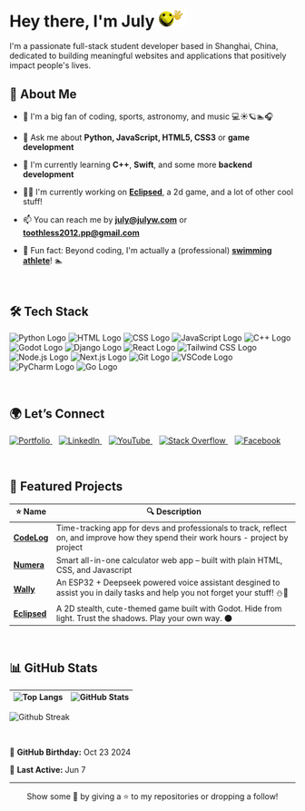 
# Hey there, I'm July <img src="hullo.gif" alt="yellow smily face :)" width=50>
I'm a passionate full-stack student developer based in Shanghai, China, dedicated to building meaningful websites and applications that positively impact people's lives.

## 👀 About Me
- 👀 I'm a big fan of coding, sports, astronomy, and music 💻☀️🪐🏊🎧
  
- 💬 Ask me about **Python, JavaScript, HTML5, CSS3** or **game development**
  
- 🧠 I'm currently learning **C++**, **Swift**, and some more **backend development**
  
- 🧑‍💻 I'm currently working on **[Eclipsed](https://github.com/JLW-7/Eclipsed)**, a 2d game, and a lot of other cool stuff!
  
- 📫 You can reach me by **[july@julyw.com](mailto:july@julyw.com)** or **[toothless2012.pp@gmail.com](mailto:toothless2012.pp@gmail.com)**

- 🍄 Fun fact: Beyond coding, I'm actually a (professional) **[swimming athlete](https://swimcloud.com/swimmer/1340903)**! 🏊

<br>

## 🛠️ Tech Stack

<img src="https://upload.wikimedia.org/wikipedia/commons/c/c3/Python-logo-notext.svg" width="50" height="50" alt="Python Logo"> <img src="https://upload.wikimedia.org/wikipedia/commons/6/61/HTML5_logo_and_wordmark.svg" width="50" height="50" alt="HTML Logo"> <img src="https://upload.wikimedia.org/wikipedia/commons/6/62/CSS3_logo.svg" width="50" height="50" alt="CSS Logo"> <img src="https://upload.wikimedia.org/wikipedia/commons/6/6a/JavaScript-logo.png" width="50" height="50" alt="JavaScript Logo">
<img src="https://upload.wikimedia.org/wikipedia/commons/1/18/ISO_C%2B%2B_Logo.svg" width="50" height="50" alt="C++ Logo"> <img src="https://encrypted-tbn0.gstatic.com/images?q=tbn:ANd9GcQ9BifcVcZfa4AL5OSVP_xe43d51GpuIC1agA&s" width="50" height="50" alt="Godot Logo"> <img src="https://www.svgrepo.com/show/353657/django-icon.svg" width="50" height="50" alt="Django Logo"> <img src="https://upload.wikimedia.org/wikipedia/commons/a/a7/React-icon.svg" width="50" height="50" alt="React Logo"> <img src="https://www.drupal.org/files/styles/grid-3-2x/public/project-images/screenshot_361.png?itok=w4CzcWyb" width="50" height="50" alt="Tailwind CSS Logo"> <img src="https://upload.wikimedia.org/wikipedia/commons/d/d9/Node.js_logo.svg" width="50" height="50" alt="Node.js Logo"> <img src="https://upload.wikimedia.org/wikipedia/commons/8/8e/Nextjs-logo.svg" width="50" height="50" alt="Next.js Logo"> <img src="https://upload.wikimedia.org/wikipedia/commons/thumb/3/3f/Git_icon.svg/2048px-Git_icon.svg.png" width="50" height="50" alt="Git Logo"> <img src="https://upload.wikimedia.org/wikipedia/commons/thumb/9/9a/Visual_Studio_Code_1.35_icon.svg/2048px-Visual_Studio_Code_1.35_icon.svg.png" width="50" height="50" alt="VSCode Logo"> <img src="https://upload.wikimedia.org/wikipedia/commons/thumb/1/1d/PyCharm_Icon.svg/1024px-PyCharm_Icon.svg.png" width="50" height="50" alt="PyCharm Logo"> <img src="https://go.dev/blog/go-brand/Go-Logo/PNG/Go-Logo_Blue.png" width="50" height="50" alt="Go Logo">

<br>

## 🌍 Let’s Connect
<p>
  <a href="https://julyw.com/" target="_blank" title="Portfolio">
    <img src="https://cdn-icons-png.freepik.com/256/16240/16240302.png?ga=GA1.1.1298641484.1743507429&semt=ais_hybrid" width="40" alt="Portfolio"/>
  </a>&nbsp;&nbsp;
  <a href="https://www.linkedin.com/in/july-wu-85b3052a1/" target="_blank" title="LinkedIn">
    <img src="https://img.icons8.com/ios-filled/50/0077B5/linkedin.png" width="40" alt="LinkedIn"/>
  </a>&nbsp;&nbsp;
  <a href="https://www.youtube.com/@julywu7" target="_blank" title="YouTube">
    <img src="https://img.icons8.com/ios-filled/50/FF0000/youtube-play.png" width="40" alt="YouTube"/>
  </a>&nbsp;&nbsp;
  <a href="https://stackoverflow.com/users/29459174/july" target="_blank" title="Stack Overflow">
    <img src="https://img.icons8.com/ios-filled/50/FE7A16/stackoverflow.png" width="40" alt="Stack Overflow"/>
  </a>&nbsp;&nbsp;
  <a href="https://www.facebook.com/profile.php?id=61572697954233" target="_blank" title="Facebook">
    <img src="https://img.icons8.com/ios-filled/50/1877F2/facebook-new.png" width="40" alt="Facebook"/>
  </a>
</p>

<br>

## 🧪 Featured Projects

| ⭐ Name | 🔍 Description |
|--|--|
| [**CodeLog**](https://github.com/JLW-7/CodeLog) | Time-tracking app for devs and professionals to track, reflect on, and improve how they spend their work hours - project by project|
| [**Numera**](https://github.com/JLW-7/Numera-Calculator-Website) | Smart all-in-one calculator web app – built with plain HTML, CSS, and Javascript |
| [**Wally**](https://github.com/JLW-7/wally-c) | An ESP32 + Deepseek powered voice assistant desgined to assist you in daily tasks and help you not forget your stuff! ⛄📢 |
| [**Eclipsed**](https://github.com/JLW-7/Eclipsed) | A 2D stealth, cute-themed game built with Godot. Hide from light. Trust the shadows. Play your own way. 🌑 |

<br>

## 📊 GitHub Stats
| ![Top Langs](https://github-readme-stats.vercel.app/api/top-langs/?username=JLW-7&layout=donut&langs_count=6&card_width=300&hide_border=true) | ![GitHub Stats](https://github-readme-stats.vercel.app/api?username=JLW-7&show_icons=true&count_private=true&hide_border=true&show=reviews) |  
|---|---|

![Github Streak](https://github-readme-streak-stats.herokuapp.com/?user=JLW-7&card_width=875)

<br>

🎂 **GitHub Birthday:** Oct 23 2024  

📅 **Last Active:** Jun 7

---

<p align="center">
  Show some 💙 by giving a ⭐ to my repositories or dropping a follow!
</p>




<!---
JLW-7/JLW-7 is a ✨ special ✨ repository because its `README.md` (this file) appears on your GitHub profile.  
You can click the Preview link to take a look at your changes.  
--->








